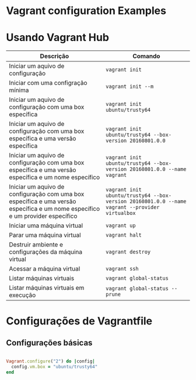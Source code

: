 # Vagrant configuration Examples

# Usando Vagrant Hub

| Descrição | Comando |
| --- | --- |
| Iniciar um aquivo de configuração | `vagrant init` |
| Iniciar com uma configração mínima | `vagrant init --m` |
| Iniciar um aquivo de configuração com uma box específica | `vagrant init ubuntu/trusty64` |
| Iniciar um aquivo de configuração com uma box específica e uma versão específica | `vagrant init ubuntu/trusty64 --box-version 20160801.0.0` |
| Iniciar um aquivo de configuração com uma box específica e uma versão específica e um nome específico | `vagrant init ubuntu/trusty64 --box-version 20160801.0.0 --name vagrant` |    
| Iniciar um aquivo de configuração com uma box específica e uma versão específica e um nome específico e um provider específico | `vagrant init ubuntu/trusty64 --box-version 20160801.0.0 --name vagrant --provider virtualbox` |
| Iniciar uma máquina virtual | `vagrant up` |
| Parar uma máquina virtual | `vagrant halt` |
| Destruir ambiente e configurações da máquina virtual | `vagrant destroy` |
| Acessar a máquina virtual | `vagrant ssh` |
| Listar máquinas virtuais | `vagrant global-status` |
| Listar máquinas virtuais em execução | `vagrant global-status --prune` |

# Configurações de Vagrantfile

## Configurações básicas

```ruby

Vagrant.configure("2") do |config| 
  config.vm.box = "ubuntu/trusty64" 
end

```
